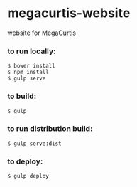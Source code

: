 # megacurtis-website
website for MegaCurtis

### to run locally:
```
$ bower install
$ npm install
$ gulp serve
```

### to build:
```
$ gulp
```

### to run distribution build:
```
$ gulp serve:dist
```

### to deploy:
```
$ gulp deploy
```